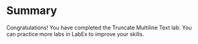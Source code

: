 # Summary

Congratulations! You have completed the Truncate Multiline Text lab. You can practice more labs in LabEx to improve your skills.
